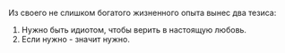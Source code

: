   Из своего не слишком богатого жизненного опыта вынес два тезиса:
1. Нужно быть идиотом, чтобы верить в настоящую любовь.
2. Если нужно - значит нужно.    
